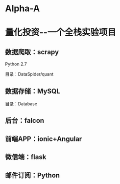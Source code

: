 # Alpha-A
# 量化投资--一个全栈实验项目

## 数据爬取：scrapy

Python 2.7

目录：DataSpider/quant

## 数据存储：MySQL

目录：Database

## 后台：falcon

## 前端APP：ionic+Angular

## 微信端：flask

## 邮件订阅：Python
